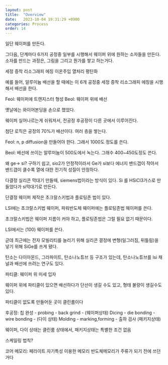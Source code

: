 ```yaml
---
layout: post
title:  "Overview"
date:   2023-10-04 19:31:29 +0900
categories: Process
order: 14
---
```


일단 웨이퍼를 만든다.

그다음, 단계마다 6가지 공정중 일부를 시행해서 웨이퍼 위에 원하는 소자들을 만든다.
소자를 만드는 과정은, 그림을 그리고 뭔가를 쌓고 하는거다.

세정
증착
리소그래피
에칭
이온주입 열처리
평탄화

예를 들어, 알루미늄 배선을 할 때에는 이 6개 공정중 세정 증착 리소그래피 에칭을 시행해서 배선을 한다.


Feol: 웨이퍼에 트랜지스터 형성
Beol: 웨이퍼 위에 배선

옛날에는 와이어본딩을 손으로 했었다.

웨이퍼 실어나르는게 쉬워져서, 전공정 후공정이 다른 곳에서 이루어진다.





첨단 로직은 공정의 70%가 배선이다.
여러 층을 쌓는다.

Feol: n, p diffusion을 만들어야 한다.
그래서 1000도 정도를 쓴다.

Beol: 배선에 쓰이는 알루미늄이 500도에서 녹는다.
그래수 400~450도정도 쓴다.

왜 ge-> si? 구하기 쉽고, sio2가 안정적이라서
Ge가 si보다 에너지 밴드갭이 작아서
밴드갭이 클수록 열에 대한 전기적 성질이 안정하다.

다결정 실리콘 막대기 만들때, siemens법이라는 방식이 있다.
Si 를 HSiCl3가스로 만들었다가 si막대기로 만든다.

단결정 웨이퍼 제작은 초크랄스키법과 플로팅존 법이 있다.

LSI에는 초크랄스키법 웨이퍼, 파워반도체 웨이퍼에는 플로팅존법 웨이퍼를 쓴다.

초크랄스키법은 웨이퍼 지름이 커야 하고, 플로팅존법은 그럴 필요 없기 때문이다.

LSI에서는 (100) 웨이퍼를 쓴다.

귿데 최근에는 전자 모빌리티를 늘리기 위해 실리콘 결정에 변형(일그러짐, 뒤틀림)을 넣기 위해 SiGe를 쓰게 됐다.

탄소는 다이아몬드, 그라파이트, 탄소나노튜브 등 구조가 있는데, 탄소나노튜브를 lsi 채널과 배선에 쓰려는 연구도 있다.

파티클: 웨이퍼 위 미세 입자

웨이퍼 위에 파티클이 있으면 배선하다가 단선이 생길 수도 있고, 형태 불량이 생길수도 있다.

파티클이 없도록 만들어둔 곳이 클린룸이다


후공정:
칩 완성 - probing - back grind - (웨이퍼상태)
Dicing - die bonding - wire bonding - (다이 상태)
Molding - marking,forming - 출하 검사 (패키지상태)

웨이퍼, 다이 상태는 클린룸 상태에서, 패키지상태는 특별한 조건 없음

스케일링 법칙?

코어 메모리: 페라이트 자기특성 이용한 메모리
반도체메모리가 주류가 되기 전에 쓰던거다


